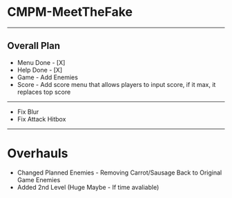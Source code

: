 # CMPM-MeetTheFake
---
## Overall Plan

- Menu Done - [X]
- Help Done - [X]
- Game - Add Enemies
- Score - Add score menu that allows players to input score, if it max, it replaces top score



---
- Fix Blur
- Fix Attack Hitbox

---
# Overhauls
- Changed Planned Enemies - Removing Carrot/Sausage Back to Original Game Enemies
- Added 2nd Level (Huge Maybe - If time avaliable)